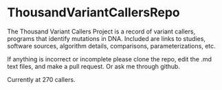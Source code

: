 # ThousandVariantCallersRepo
The Thousand Variant Callers Project is a record of variant callers, programs that identify mutations in DNA. Included are links to studies, software sources, algorithm details, comparisons, parameterizations, etc. 

If anything is incorrect or incomplete please clone the repo, edit the .md text files, and make a pull request. Or ask me through github.

Currently at 270 callers.
